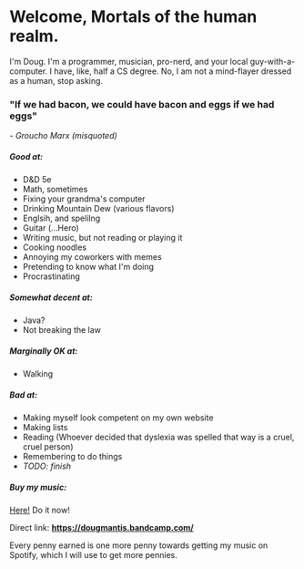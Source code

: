 # Welcome, Mortals of the human realm.

I'm Doug. I'm a programmer, musician, pro-nerd, and your local guy-with-a-computer. I have, like, half a CS degree. No, I am not a mind-flayer dressed as a human, stop asking.

### "If we had bacon, we could have bacon and eggs if we had eggs"
*- Groucho Marx (misquoted)*

##### Good at:

* D&D 5e
* Math, sometimes
* Fixing your grandma's computer
* Drinking Mountain Dew (various flavors)
* Englsih, and spelilng
* Guitar (...Hero)
* Writing music, but not reading or playing it
* Cooking noodles
* Annoying my coworkers with memes
* Pretending to know what I'm doing
* Procrastinating

##### Somewhat decent at:

* Java?
* Not breaking the law

##### Marginally OK at:

* Walking

##### Bad at:

* Making myself look competent on my own website
* Making lists
* Reading (Whoever decided that dyslexia was spelled that way is a cruel, cruel person)
* Remembering to do things
* *TODO: finish*

##### Buy my music:

[Here!](https://dougmantis.bandcamp.com/) Do it now!

Direct link: **https://dougmantis.bandcamp.com/**

Every penny earned is one more penny towards getting my music on Spotify, which I will use to get more pennies.
